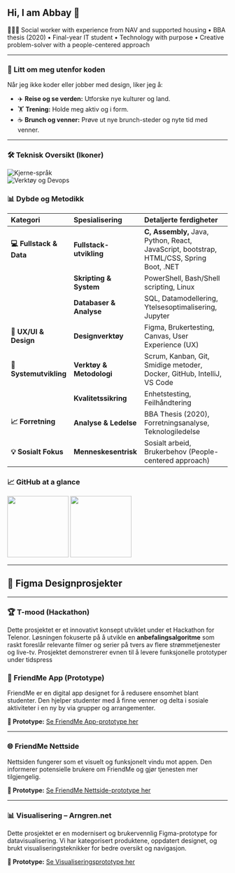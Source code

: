 ## Hi, I am Abbay 👋

👩🏻‍💻 Social worker with experience from NAV and supported housing • BBA thesis (2020) • Final-year IT student • Technology with purpose • Creative problem-solver with a people-centered approach

***

### 🌟 Litt om meg utenfor koden

Når jeg ikke koder eller jobber med design, liker jeg å:

* ✈️ **Reise og se verden:** Utforske nye kulturer og land.
* 🏋️ **Trening:** Holde meg aktiv og i form.
* ☕ **Brunch og venner:** Prøve ut nye brunch-steder og nyte tid med venner.

***

### 🛠️ Teknisk Oversikt (Ikoner)

<p align="left">
  <img src="https://skillicons.dev/icons?i=js,python,c,react,dotnet,bootstrap,java,rider,intellij" alt="Kjerne-språk" />
  <br>
  <img src="https://skillicons.dev/icons?i=postgres,docker,git,github,linux,vscode,idea,figma" alt="Verktøy og Devops" />
</p>

### 📊 Dybde og Metodikk

| Kategori | Spesialisering | Detaljerte ferdigheter |
| :--- | :--- | :--- |
| **💻 Fullstack & Data** | **Fullstack-utvikling** | **C, Assembly,** Java, Python, React, JavaScript, bootstrap, HTML/CSS, Spring Boot, .NET |
| | **Skripting & System** | PowerShell, Bash/Shell scripting, Linux |
| | **Databaser & Analyse** | SQL, Datamodellering, Ytelsesoptimalisering, Jupyter |
| **🎨 UX/UI & Design** | **Designverktøy** | Figma, Brukertesting, Canvas, User Experience (UX) |
| **🔄 Systemutvikling** | **Verktøy & Metodologi** | Scrum, Kanban, Git, Smidige metoder, Docker, GitHub, IntelliJ, VS Code |
| | **Kvalitetssikring** | Enhetstesting, Feilhåndtering |
| **📈 Forretning** | **Analyse & Ledelse** | BBA Thesis (2020), Forretningsanalyse, Teknologiledelse |
| **💡 Sosialt Fokus** | **Menneskesentrisk** | Sosialt arbeid, Brukerbehov (People-centered approach) |


### 📈 GitHub at a glance
<p>
<picture>
<source
      srcset="https://github-readme-stats.vercel.app/api?username=abmah4259&show_icons=true&hide_title=true&theme=dark&hide_rank=true"
      media="(prefers-color-scheme: dark)"/>
<img src="https://github-readme-stats.vercel.app/api?username=abmah4259&show_icons=true&hide_title=true&theme=light&hide_rank=true" height="140"/>
</picture>
<picture>
<source
      srcset="https://github-readme-stats.vercel.app/api/top-langs/?username=abmah4259&layout=compact&hide_title=true&theme=dark"
      media="(prefers-color-scheme: dark)"/>
<img src="https://github-readme-stats.vercel.app/api/top-langs/?username=abmah4259&layout=compact&hide_title=true&theme=light" height="140"/>
</picture>
</p>

-----------------------

## 🎨 Figma Designprosjekter
***

### 🏆 T-mood (Hackathon)

Dette prosjektet er et innovativt konsept utviklet under et Hackathon for Telenor. Løsningen fokuserte på å utvikle en **anbefalingsalgoritme** som raskt foreslår relevante filmer og serier på tvers av flere strømmetjenester og live-tv. Prosjektet demonstrerer evnen til å levere funksjonelle prototyper under tidspress

### 📱 FriendMe App (Prototype)

FriendMe er en digital app designet for å redusere ensomhet blant studenter. Den hjelper studenter med å finne venner og delta i sosiale aktiviteter i en ny by via grupper og arrangementer.

**🔗 Prototype:** [Se FriendMe App-prototype her](https://www.figma.com/proto/7asvJBebrnUxOF8UzWJ3iW/App--friendme?node-id=196-209&t=7uJvJcyGUBtzXY2G-1)

***

### 🌐 FriendMe Nettside

Nettsiden fungerer som et visuelt og funksjonelt vindu mot appen. Den informerer potensielle brukere om FriendMe og gjør tjenesten mer tilgjengelig.

**🔗 Prototype:** [Se FriendMe Nettside-prototype her](https://www.figma.com/proto/PMFVB68lide8Mf1yyQg6Gp/Nettside--friendme?t=5uvPjwrBvtHCoJMQ-1)

***

### 📊 Visualisering – Arngren.net

Dette prosjektet er en modernisert og brukervennlig Figma-prototype for datavisualisering. Vi har kategorisert produktene, oppdatert designet, og brukt visualiseringsteknikker for bedre oversikt og navigasjon.

**🔗 Prototype:** [Se Visualiseringsprototype her](https://www.figma.com/proto/27xeWMjwQ20PtQ2qLeGM9h/Visualisering?node-id=0-1&t=5uvPjwrBvtHCoJMQ-1)
